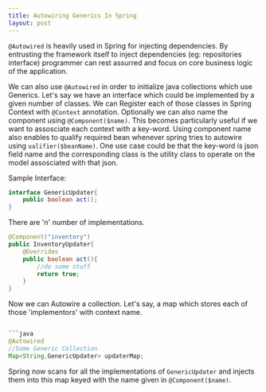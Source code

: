 ```yaml
---
title: Autowiring Generics In Spring
layout: post
---
```

`@Autowired` is heavily used in Spring for injecting dependencies. By entrusting the framework itself to inject dependencies (eg: repositories interface) programmer can rest assurred and focus on core business logic of the application.

We can also use `@Autowired` in order to initialize java collections which use Generics. Let's say we have an interface which could be implemented by a given number of classes. We can Register each of those classes in Spring Context with `@Context` annotation. Optionally we can also name the component using `@Component($name)`. This becomes particularly useful if we want to assosciate each context with a key-word. Using component name also enables to qualify required bean whenever spring tries to autowire using `ualifier($beanName)`. One use case could be that the key-word is json field name and the corresponding class is the utility class to operate on the model assosciated with that json.

Sample Interface:
```java
interface GenericUpdater{
    public boolean act();
}
```

There are 'n' number of implementations.
```java
@Component("inventory")
public InventoryUpdater{
    @Overrides
    public boolean act(){
        //do some stuff
        return true;
    }
}
```

Now we can Autowire a collection. Let's say, a map which stores each of those 'implementors' with context name.
```java

```java
@Autowired
//Some Generic Collection
Map<String,GenericUpdater> updaterMap;
```

Spring now scans for all the implementations of `GenericUpdater` and injects them into this map keyed with the name given in `@Component($name)`.

